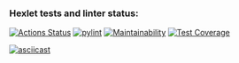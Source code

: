 ### Hexlet tests and linter status:
[![Actions Status](https://github.com/sat-brr/python-project-lvl3/workflows/hexlet-check/badge.svg)](https://github.com/sat-brr/python-project-lvl3/actions)
[![pylint](https://github.com/sat-brr/python-project-lvl3/actions/workflows/pylint.yml/badge.svg)](https://github.com/sat-brr/python-project-lvl3/actions/workflows/pylint.yml)
[![Maintainability](https://api.codeclimate.com/v1/badges/1d7c678c91f935340e34/maintainability)](https://codeclimate.com/github/sat-brr/python-project-lvl3/maintainability)
[![Test Coverage](https://api.codeclimate.com/v1/badges/1d7c678c91f935340e34/test_coverage)](https://codeclimate.com/github/sat-brr/python-project-lvl3/test_coverage)

[![asciicast](https://asciinema.org/a/Os4XSceCpSoqcG1PVMKxcMn09.svg)](https://asciinema.org/a/Os4XSceCpSoqcG1PVMKxcMn09)